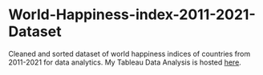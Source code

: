 # World-Happiness-index-2011-2021-Dataset
Cleaned and sorted dataset of world happiness indices of countries from 2011-2021 for data analytics.
My Tableau Data Analysis is hosted [here](https://public.tableau.com/app/profile/amisha.singh4666/viz/WorldHappinessIndex2010-2021/FreedomtoMakeLifeChoicesandHappiness).
